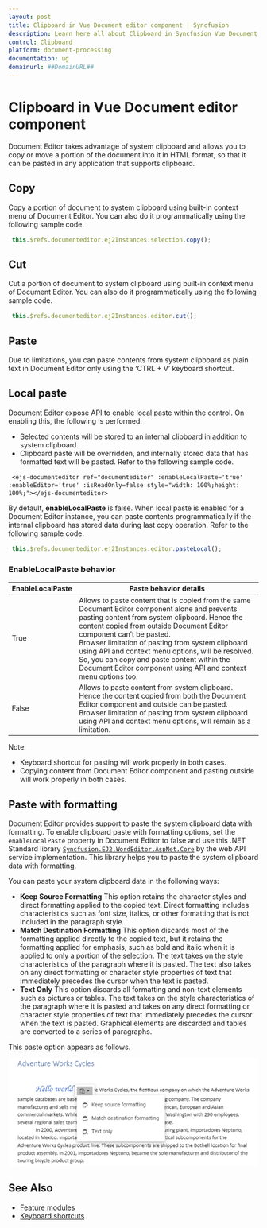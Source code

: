 ```yaml
---
layout: post
title: Clipboard in Vue Document editor component | Syncfusion
description: Learn here all about Clipboard in Syncfusion Vue Document editor component of Syncfusion Essential JS 2 and more.
control: Clipboard 
platform: document-processing
documentation: ug
domainurl: ##DomainURL##
---
```


# Clipboard in Vue Document editor component

Document Editor takes advantage of system clipboard and allows you to copy or move a portion of the document into it in HTML format, so that it can be pasted in any application that supports clipboard.

## Copy

Copy a portion of document to system clipboard using built-in context menu of Document Editor. You can also do it programmatically using the following sample code.

```javascript
 this.$refs.documenteditor.ej2Instances.selection.copy();
```

## Cut

Cut a portion of document to system clipboard using built-in context menu of Document Editor. You can also do it programmatically using the following sample code.

```javascript
 this.$refs.documenteditor.ej2Instances.editor.cut();
```

## Paste

Due to limitations, you can paste contents from system clipboard as plain text in Document Editor only using the ‘CTRL + V’ keyboard shortcut.

## Local paste

Document Editor expose API to enable local paste within the control. On enabling this, the following is performed:
* Selected contents will be stored to an internal clipboard in addition to system clipboard.
* Clipboard paste will be overridden, and internally stored data that has formatted text will be pasted.
Refer to the following sample code.

```
 <ejs-documenteditor ref="documenteditor" :enableLocalPaste='true' :enableEditor='true' :isReadOnly=false style="width: 100%;height: 100%;"></ejs-documenteditor>
```

By default, **enableLocalPaste** is false.
When local paste is enabled for a Document Editor instance, you can paste contents programmatically if the internal clipboard has stored data during last copy operation. Refer to the following sample code.

```javascript
 this.$refs.documenteditor.ej2Instances.editor.pasteLocal();
```

### EnableLocalPaste behavior

|**EnableLocalPaste** |**Paste behavior details**|
|--------------------------|----------------------|
|True |Allows to paste content that is copied from the same Document Editor component alone and prevents pasting content from system clipboard. Hence the content copied from outside Document Editor component can’t be pasted.<br>Browser limitation of pasting from system clipboard using API and context menu options, will be resolved. So, you can copy and paste content within the Document Editor component using API and context menu options too.|
|False|Allows to paste content from system clipboard. Hence the content copied from both the Document Editor component and outside can be pasted.<br>Browser limitation of pasting from system clipboard using API and context menu options, will remain as a limitation.|

Note:
* Keyboard shortcut for pasting will work properly in both cases.
* Copying content from Document Editor component and pasting outside will work properly in both cases.

## Paste with formatting

Document Editor provides support to paste the system clipboard data with formatting. To enable clipboard paste with formatting options, set the `enableLocalPaste` property in Document Editor to false and use this .NET Standard library [`Syncfusion.EJ2.WordEditor.AspNet.Core`](<https://www.nuget.org/packages/Syncfusion.EJ2.WordEditor.AspNet.Core/>) by the web API service implementation. This library helps you to paste the system clipboard data with formatting.

You can paste your system clipboard data in the following ways:
* **Keep Source Formatting** This option retains the character styles and direct formatting applied to the copied text. Direct formatting includes characteristics such as font size, italics, or other formatting that is not included in the paragraph style.
* **Match Destination Formatting** This option discards most of the formatting applied directly to the copied text, but it retains the formatting applied for emphasis, such as bold and italic when it is applied to only a portion of the selection. The text takes on the style characteristics of the paragraph where it is pasted. The text also takes on any direct formatting or character style properties of text that immediately precedes the cursor when the text is pasted.
* **Text Only** This option discards all formatting and non-text elements such as pictures or tables. The text takes on the style characteristics of the paragraph where it is pasted and takes on any direct formatting or character style properties of text that immediately precedes the cursor when the text is pasted. Graphical elements are discarded and tables are converted to a series of paragraphs.

This paste option appears as follows.

![Image](images/paste.png)

## See Also

* [Feature modules](../document-editor/feature-module)
* [Keyboard shortcuts](../document-editor/keyboard-shortcut#clipboard)
